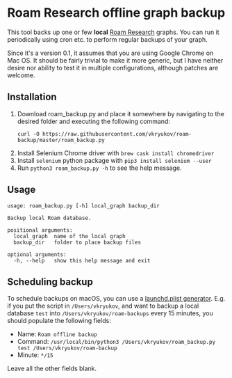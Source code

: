 # Roam Research offline graph backup

This tool backs up one or few **local** [Roam Research](https://roamresearch.com) graphs. You can 
run it periodically using cron etc. to perform regular backups of your graph.

Since it's a version 0.1, it assumes that you are using Google Chrome on Mac OS. It should be
fairly trivial to make it more generic, but I have neither desire nor ability to test it in 
multiple configurations, although patches are welcome.

## Installation

1. Download roam_backup.py and place it somewhere by navigating to the desired folder and executing the following 
command: 
    ```
    curl -O https://raw.githubusercontent.com/vkryukov/roam-backup/master/roam_backup.py
    ```
1. Install Selenium Chrome driver with `brew cask install chromedriver`
1. Install `selenium` python package with `pip3 install selenium --user`
1. Run `python3 roam_backup.py -h` to see the help message.

## Usage

```
usage: roam_backup.py [-h] local_graph backup_dir

Backup local Roam database.

positional arguments:
  local_graph  name of the local graph
  backup_dir   folder to place backup files

optional arguments:
  -h, --help   show this help message and exit
```

## Scheduling backup

To schedule backups on macOS, you can use a [launchd.plist generator](http://launched.zerowidth.com/). E.g.
if you put the script in `/Users/vkryukov`, and want to backup a local database `test` into 
`/Users/vkryukov/roam-backups` every 15 minutes, you should populate the following fields:

- Name: `Roam offline backup`
- Command: `/usr/local/bin/python3 /Users/vkryukov/roam_backup.py test /Users/vkryukov/roam-backup`
- Minute: `*/15`

Leave all the other fields blank.
